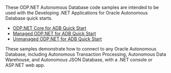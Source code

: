 These ODP.NET Autonomous Database code samples are intended to be used with the Developing .NET Applications for Oracle Autonomous Database quick starts.
* [ODP.NET Core for ADB Quick Start](https://www.oracle.com/database/technologies/appdev/dotnet/adbdotnetquickstarts.html)
* [Managed ODP.NET for ADB Quick Start](https://www.oracle.com/database/technologies/appdev/dotnet/adbdotnetquickstarts.html#fourth-option-tab)
* [Unmanaged ODP.NET for ADB Quick Start](https://www.oracle.com/database/technologies/appdev/dotnet/adbdotnetfw.html)

These samples demonstrate how to connect to any Oracle Autonomous Database, including Autonomous Transaction Processing, Autonomous Data Warehouse, and Autonomous JSON Database, with a .NET console or ASP.NET web app.
